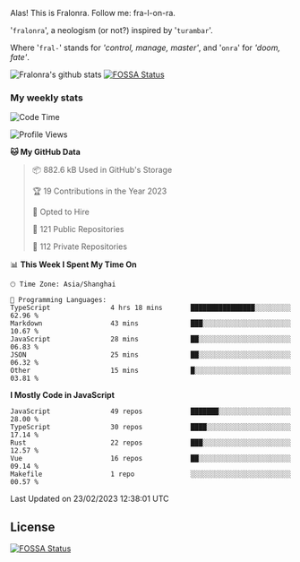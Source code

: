 Alas! This is Fralonra. Follow me: fra-l-on-ra.

'`fralonra`', a neologism (or not?) inspired by '`turambar`'.

Where '`fral-`' stands for *'control, manage, master'*, and '`onra`' for *'doom, fate'*.

![Fralonra's github stats](https://github-readme-stats.vercel.app/api?username=fralonra)
[![FOSSA Status](https://app.fossa.com/api/projects/git%2Bgithub.com%2Ffralonra%2Ffralonra.svg?type=shield)](https://app.fossa.com/projects/git%2Bgithub.com%2Ffralonra%2Ffralonra?ref=badge_shield)

### My weekly stats

<!--START_SECTION:waka-->
![Code Time](http://img.shields.io/badge/Code%20Time-3%2C101%20hrs%2059%20mins-blue)

![Profile Views](http://img.shields.io/badge/Profile%20Views-6-blue)

**🐱 My GitHub Data** 

> 📦 882.6 kB Used in GitHub's Storage 
 > 
> 🏆 19 Contributions in the Year 2023
 > 
> 💼 Opted to Hire
 > 
> 📜 121 Public Repositories 
 > 
> 🔑 112 Private Repositories 
 > 
📊 **This Week I Spent My Time On** 

```text
🕑︎ Time Zone: Asia/Shanghai

💬 Programming Languages: 
TypeScript               4 hrs 18 mins       ████████████████░░░░░░░░░   62.96 % 
Markdown                 43 mins             ███░░░░░░░░░░░░░░░░░░░░░░   10.67 % 
JavaScript               28 mins             ██░░░░░░░░░░░░░░░░░░░░░░░   06.83 % 
JSON                     25 mins             ██░░░░░░░░░░░░░░░░░░░░░░░   06.32 % 
Other                    15 mins             █░░░░░░░░░░░░░░░░░░░░░░░░   03.81 % 
```

**I Mostly Code in JavaScript** 

```text
JavaScript               49 repos            ███████░░░░░░░░░░░░░░░░░░   28.00 % 
TypeScript               30 repos            ████░░░░░░░░░░░░░░░░░░░░░   17.14 % 
Rust                     22 repos            ███░░░░░░░░░░░░░░░░░░░░░░   12.57 % 
Vue                      16 repos            ██░░░░░░░░░░░░░░░░░░░░░░░   09.14 % 
Makefile                 1 repo              ░░░░░░░░░░░░░░░░░░░░░░░░░   00.57 % 
```




 Last Updated on 23/02/2023 12:38:01 UTC
<!--END_SECTION:waka-->

## License
[![FOSSA Status](https://app.fossa.com/api/projects/git%2Bgithub.com%2Ffralonra%2Ffralonra.svg?type=large)](https://app.fossa.com/projects/git%2Bgithub.com%2Ffralonra%2Ffralonra?ref=badge_large)